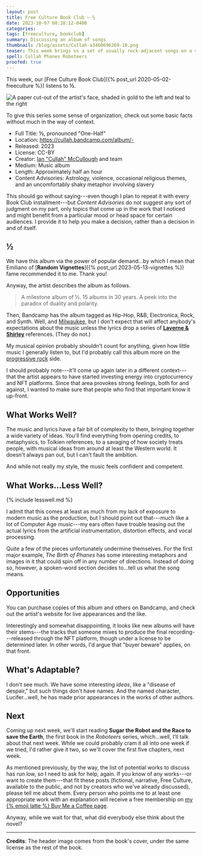 ```yaml
---
layout: post
title: Free Culture Book Club — ½
date: 2023-10-07 08:28:12-0400
categories:
tags: [freeculture, bookclub]
summary: Discussing an album of songs
thumbnail: /blog/assets/Cullah-a3460696269-10.png
teaser: This week brings us a set of usually rock-adjacent songs on a variety of topics.
spell: Cullah Phanes Roboteers
proofed: true
---
```


This week, our [Free Culture Book Club]({% post_url 2020-05-02-freeculture %}) listens to **½**.

![A paper cut-out of the artist's face, shaded in gold to the left and teal to the right](/blog/assets/Cullah-a3460696269-10.png "Quick, spot the metaphor...")

To give this series some sense of organization, check out some basic facts without much in the way of context.

 * Full Title:  **½**, pronounced "One-Half"
 * Location:  <https://cullah.bandcamp.com/album/->
 * Released:  2023
 * License:  CC-BY
 * Creator:  [Ian "Cullah" McCullough](https://cullah.bandcamp.com/) and team
 * Medium:  Music album
 * Length:  Approximately half an hour
 * Content Advisories:  Astrology, violence, occasional religious themes, and an uncomfortably shaky metaphor involving slavery

This should go without saying---even though I plan to repeat it with every Book Club installment---but *Content Advisories* do not suggest any sort of judgment on my part, only topics that come up in the work that I noticed and might benefit from a particular mood or head space for certain audiences.  I provide it to help you make a decision, rather than a decision in and of itself.

## ½

We have this album via the power of popular demand...by which I mean that Emiliano of [**Random Vignettes**]({% post_url 2023-05-13-vignettes %}) fame recommended it to me.  Thank you!

Anyway, the artist describes the album as follows.

 > A milestone album of ½. 15 albums in 30 years. A peek into the paradox of duality and polarity.

Then, Bandcamp has the album tagged as Hip-Hop, R&B, Electronica, Rock, and Synth.  Well, and [Milwaukee](https://en.wikipedia.org/wiki/Milwaukee), but I don't expect that will affect anybody's expectations about the music unless the lyrics drop a series of [**Laverne & Shirley**](https://en.wikipedia.org/wiki/Laverne_%26_Shirley) references.  (They do not.)

My musical opinion probably shouldn't count for anything, given how little music I generally listen to, but I'd probably call this album more on the [progressive rock](https://en.wikipedia.org/wiki/Progressive_rock) side.

I should probably note---it'll come up again later in a different context---that the artist appears to have started investing energy into cryptocurrency and NFT platforms.  Since that area provokes strong feelings, both for and against, I wanted to make sure that people who find that important know it up-front.

## What Works Well?

The music and lyrics have a fair bit of complexity to them, bringing together a wide variety of ideas.  You'll find everything from opening credits, to metaphysics, to Tolkien references, to a savaging of how society treats people, with musical ideas from around at least the Western world.  It doesn't always pan out, but I can't fault the ambition.

And while not really my style, the music feels confident and competent.

## What Works...Less Well?

{% include lesswell.md %}

I admit that this comes at least as much from my lack of exposure to modern music as the production, but I should point out that---much like a lot of Computer Age music---my ears often have trouble teasing out the actual lyrics from the artificial instrumentation, distortion effects, and vocal processing.

Quite a few of the pieces unfortunately undermine themselves.  For the first major example, *The Birth of Phanes* has some interesting metaphors and images in it that could spin off in any number of directions.  Instead of doing so, however, a spoken-word section decides to...tell us what the song means.

## Opportunities

You can purchase copies of this album and others on Bandcamp, and check out the artist's website for live appearances and the like.

Interestingly and somewhat disappointing, it looks like new albums will have their stems---the tracks that someone mixes to produce the final recording---released through the NFT platform, though under a license to be determined later.  In other words, I'd argue that "buyer beware" applies, on that front.

## What's Adaptable?

I don't see much.  We have some interesting *ideas*, like a "disease of despair," but such things don't have names.  And the named character, Lucifer...well, he has made prior appearances in the works of other authors.

## Next

Coming up next week, we'll start reading **Sugar the Robot and the Race to save the Earth**, the first book in the *Roboteers* series, which...well, I'll talk about that next week.  While we could probably cram it all into one week if we tried, I'd rather give it two, so we'll cover the first five chapters, next week.

As mentioned previously, by the way, the list of potential works to discuss has run low, so I need to ask for help, again.  If you know of any works---or want to create them---that fit these posts (fictional, narrative, Free Culture, available to the public, and not by creators who we've already discussed), please tell me about them.  Every person who points me to at least one appropriate work with an explanation will receive a free membership on [my {% emoji latte %} Buy Me a Coffee page](https://buymeacoffee.com/jcolag).

Anyway, while we wait for that, what did everybody else think about the novel?

* * *

**Credits**:  The header image comes from the book's cover, under the same license as the rest of the book.
